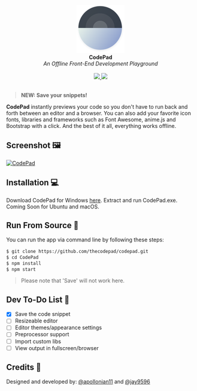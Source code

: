<p align="center">
  <img src="build/icons/128x128.png" width="128px" height="128px"/>
  <br>
  <b>CodePad</b><br>
  <i>An Offline Front-End Development Playground</i><br><br>
  <a href="https://github.com/feross/standard">
    <img src="https://img.shields.io/badge/code_style-standard-blue.svg?style=flat-square" />
  </a>
  <a href="https://raw.githubusercontent.com/thecodepad/codepad/master/LICENSE"> 
    <img src="https://img.shields.io/badge/license-MIT-lightgrey.svg?style=flat-square" />
  </a>
  <br><br>
</p>

>  **NEW: Save your snippets!**

__CodePad__ instantly previews your code so you don't have to run back and forth between an editor and a browser. You can also add your favorite icon fonts, libraries and frameworks such as Font Awesome, anime.js and Bootstrap with a click. And the best of it all, everything works offline.

## Screenshot 🖼️

[<img alt='CodePad' src="https://thecodepad.github.io/img/codepad-screenshot.png?raw=true">](https://thecodepad.github.io)


## Installation 💻

Download CodePad for Windows [here](https://github.com/Jay9596/CodePad/releases/download/v1.1-beta/CodePad.rar). Extract and run CodePad.exe. Coming Soon for Ubuntu and macOS.

## Run From Source 🎩

You can run the app via command line by following these steps:

```
$ git clone https://github.com/thecodepad/codepad.git
$ cd CodePad
$ npm install
$ npm start
```

> Please note that 'Save' will not work here.

## Dev To-Do List 🌈

- [x] Save the code snippet
- [ ] Resizeable editor
- [ ] Editor themes/appearance settings
- [ ] Preprocessor support
- [ ] Import custom libs
- [ ] View output in fullscreen/browser

## Credits 👨

Designed and developed by: [@apollonian11](https://www.github.com/apollonian11) and [@jay9596](https://www.github.com/jay9596)